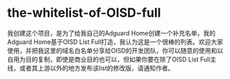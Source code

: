 # the-whitelist-of-OISD-full
我创建这个项目，是为了给我自己的Adguard Home创建一个补充名单，我的Adguard Home基于OISD List Full打造，我认为这是一个很棒的列表。欢迎大家使用，并把我这里的域名白名单分享给OISD的开发团队，你可以随意的使用和以自用为目的复制，即使是商业目的也可以，但如果你要在除了OISD List Full主线，或者其上游以外的地方发布该list的修改版，请通知作者。
